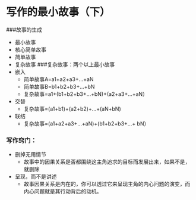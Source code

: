 # 写作的最小故事（下）
###故事的生成
- 最小故事
- 核心简单故事
- 简单故事
- 复杂故事
###复杂故事：两个以上最小故事
- 嵌入
  - 简单故事A=a1+a2+a3+…+aN
  - 简单故事B=b1+b2+b3+…+bN
  - 复杂故事=a1+(b1+b2+b3+…+bN)+(a2+a3+…+aN）
- 交替
  - 复杂故事=(a1+b1)+(a2+b2)+…+(aN+bN)
- 联结
  - 复杂故事=(a1+a2+a3+…+aN)+(b1+b2+b3+…+	bN）
### 写作窍门：
- 删掉无用情节
  - 故事中的因果关系是否都围绕这主角追求的目标而发展出来，如果不是，就删除
- 呈现，而不是讲述
  - 故事因果关系是内在的，你可以透过它来呈现主角的内心问题的演变，而内心问题就是其行动背后的动机。

